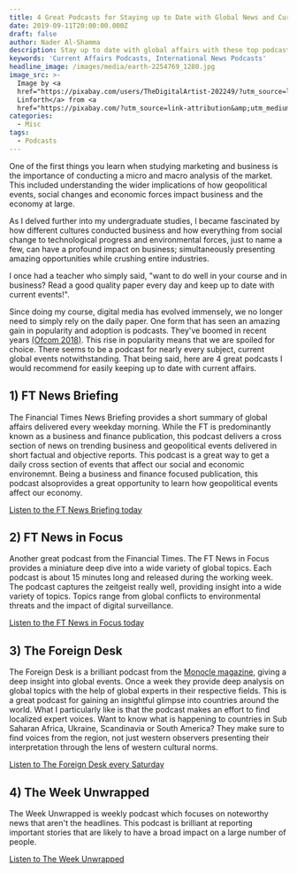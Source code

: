 ```yaml
---
title: 4 Great Podcasts for Staying up to Date with Global News and Current Events.
date: 2019-09-11T20:00:00.000Z
draft: false
author: Nader Al-Shamma
description: Stay up to date with global affairs with these top podcasts.
keywords: 'Current Affairs Podcasts, International News Podcasts'
headline_image: /images/media/earth-2254769_1280.jpg
image_src: >-
  Image by <a
  href="https://pixabay.com/users/TheDigitalArtist-202249/?utm_source=link-attribution&amp;utm_medium=referral&amp;utm_campaign=image&amp;utm_content=2254769">Pete
  Linforth</a> from <a
  href="https://pixabay.com/?utm_source=link-attribution&amp;utm_medium=referral&amp;utm_campaign=image&amp;utm_content=2254769">Pixabay</a>
categories:
  - Misc
tags:
  - Podcasts
---
```

One of the first things you learn when studying marketing and business is the importance of conducting a micro and macro analysis of the market. This included understanding the wider implications of how geopolitical events, social changes and economic forces impact business and the economy at large. 

As I delved further into my undergraduate studies, I became fascinated by how different cultures conducted business and how everything from social change to technological progress and environmental forces, just to name a few, can have a profound impact on business; simultaneously presenting amazing opportunities while crushing entire industries. 

I once had a teacher who simply said, "want to do well in your course and in business? Read a good quality paper every day and keep up to date with current events!".

Since doing my course, digital media has evolved immensely, we no longer need to simply rely on the daily paper. One form that has seen an amazing gain in popularity and adoption is podcasts. They've boomed in recent years [(Ofcom 2018)](https://www.ofcom.org.uk/about-ofcom/latest/media/media-releases/2018/uk-podcast-listening-booms). This rise in popularity means that we are spoiled for choice. There seems to be a podcast for nearly every subject, current global events notwithstanding. That being said, here are 4 great podcasts I would recommend for easily keeping up to date with current affairs. 

## 1) FT News Briefing
The Financial Times News Briefing provides a short summary of global affairs delivered every weekday morning. While the FT is predominantly known as a business and finance publication, this podcast delivers a cross section of news on trending business and geopolitical events delivered in short factual and objective reports. This podcast is a great way to get a daily cross section of events that affect our social and economic environemnt. Being a business and finance focused publication, this podcast alsoprovides a great opportunity to learn how geopolitical events affect our economy. 

[Listen to the FT News Briefing today](https://www.ft.com/newsbriefing)

## 2) FT News in Focus
Another great podcast from the Financial Times. The FT News in Focus provides a miniature deep dive into a wide variety of global topics. Each podcast is about 15 minutes long and released during the working week. The podcast captures the zeitgeist really well, providing insight into a wide variety of topics. Topics range from global conflicts to environmental threats and the impact of digital surveillance.

[Listen to the FT News in Focus today](https://www.ft.com/news-in-focus) 

## 3) The Foreign Desk
The Foreign Desk is a brilliant podcast from the [Monocle magazine](https://monocle.com/), giving a deep insight into global events. Once a week they provide deep analysis on global topics with the help of global experts in their respective fields. This is a great podcast for gaining an insightful glimpse into countries around the world. What I particularly like is that the podcast makes an effort to find localized expert voices. Want to know what is happening to countries in Sub Saharan Africa, Ukraine, Scandinavia or South America? They make sure to find voices from the region, not just western observers presenting their interpretation through the lens of western cultural norms. 

[Listen to The Foreign Desk every Saturday](https://monocle.com/radio/shows/the-foreign-desk/)

## 4) The Week Unwrapped
The Week Unwrapped is weekly podcast which focuses on noteworthy news that aren't the headlines. This podcast is brilliant at reporting important stories that are likely to have a broad impact on a large number of people. 

[Listen to The Week Unwrapped](https://www.theweek.co.uk/the-week-unwrapped)

